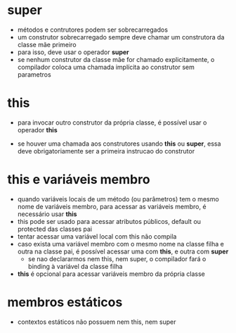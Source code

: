 # super

* métodos e contrutores podem ser sobrecarregados
* um construtor sobrecarregado sempre deve chamar um construtora da classe mãe primeiro
* para isso, deve usar o operador **super**
* se nenhum construtor da classe mãe for chamado explicitamente, o compilador coloca uma chamada implícita ao construtor sem parametros

# this

* para invocar outro construtor da própria classe, é possível usar o operador **this**

* se houver uma chamada aos construtores usando **this** ou **super**, essa deve obrigatoriamente ser a primeira instrucao do construtor

# this e variáveis membro

* quando variáveis locais de um método (ou parâmetros) tem o mesmo nome de variáveis membro, para acessar as variáveis membro, é necessário usar **this**
* this pode ser usado para acessar atributos públicos, default ou protected das classes pai
* tentar acessar uma variável local com this não compila
* caso exista uma variável membro com o mesmo nome na classe filha e outra na classe pai, é possível acessar uma com **this**, e outra com **super**
  * se nao declararmos nem this, nem super, o compilador fará o binding à variável da classe filha
* **this** é opcional para acessar variáveis membro da própria classe

# membros estáticos

* contextos estáticos não possuem nem this, nem super

